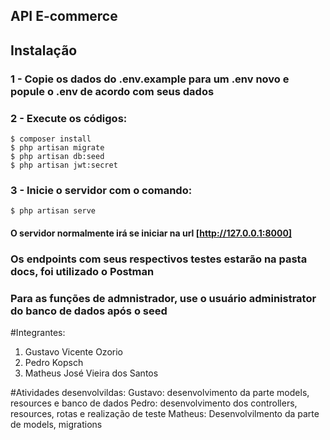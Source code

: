 ## API E-commerce

## Instalação

### 1 - Copie os dados do .env.example para um .env novo e popule o .env de acordo com seus dados

### 2 - Execute os códigos:

```
$ composer install
$ php artisan migrate
$ php artisan db:seed
$ php artisan jwt:secret
```

### 3 - Inicie o servidor com o comando:
```
$ php artisan serve
```
#### O servidor normalmente irá se iniciar na url [http://127.0.0.1:8000]

### Os endpoints com seus respectivos testes estarão na pasta docs, foi utilizado o Postman

### Para as funções de admnistrador, use o usuário administrator do banco de dados após o seed

#Integrantes:
1. Gustavo Vicente Ozorio
2. Pedro Kopsch
3. Matheus José Vieira dos Santos    

#Atividades desenvolvildas:
    Gustavo: desenvolvimento da parte models, resources e banco de dados 
    Pedro: desenvolvimento dos controllers, resources, rotas  e realização de teste 
    Matheus: Desenvolvilmento da parte de models, migrations 

